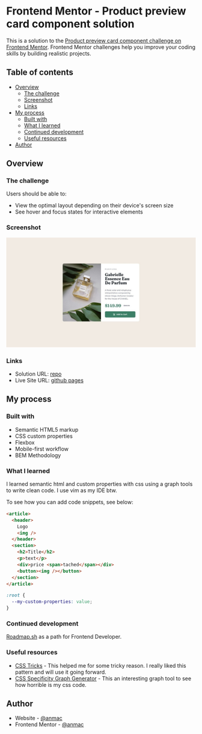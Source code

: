 # Frontend Mentor - Product preview card component solution

This is a solution to the [Product preview card component challenge on Frontend Mentor](https://www.frontendmentor.io/challenges/product-preview-card-component-GO7UmttRfa). Frontend Mentor challenges help you improve your coding skills by building realistic projects.

## Table of contents

- [Overview](#overview)
  - [The challenge](#the-challenge)
  - [Screenshot](#screenshot)
  - [Links](#links)
- [My process](#my-process)
  - [Built with](#built-with)
  - [What I learned](#what-i-learned)
  - [Continued development](#continued-development)
  - [Useful resources](#useful-resources)
- [Author](#author)

## Overview

### The challenge

Users should be able to:

- View the optimal layout depending on their device's screen size
- See hover and focus states for interactive elements

### Screenshot

![](./screenshot.jpg)

### Links

- Solution URL: [repo](https://github.com/anmac/frontend-mentor-challenge/newbie/product-preview-card-component/)
- Live Site URL: [github pages](https://anmac.github.io/frontend-mentor-challenge/newbie/product-preview-card-component/)

## My process

### Built with

- Semantic HTML5 markup
- CSS custom properties
- Flexbox
- Mobile-first workflow
- BEM Methodology

### What I learned

I learned semantic html and custom properties with css using a graph tools to write clean code. I use vim as my IDE btw.

To see how you can add code snippets, see below:

```html
<article>
  <header>
    Logo
    <img />
  </header>
  <section>
    <h2>Title</h2>
    <p>text</p>
    <div>price <span>tached</span></div>
    <button><img /></button>
  </section>
</article>
```

```css
:root {
  --my-custom-properties: value;
}
```

### Continued development

[Roadmap.sh](https://roadmap.sh) as a path for Frontend Developer.

### Useful resources

- [CSS Tricks](https://css-tricks.com/) - This helped me for some tricky reason. I really liked this pattern and will use it going forward.
- [CSS Specificity Graph Generator](https://jonassebastianohlsson.com/specificity-graph/) - This an interesting graph tool to see how horrible is my css code.

## Author

- Website - [@anmac](https://github.com/anmac)
- Frontend Mentor - [@anmac](https://www.frontendmentor.io/profile/anmac)
